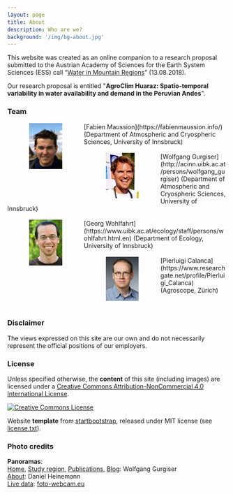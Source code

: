 ```yaml
---
layout: page
title: About
description: Who are we?
background: '/img/bg-about.jpg'
---
```


This website was created as an online companion to a research proposal submitted
to the Austrian Academy of Sciences for the Earth System Sciences (ESS)
call “[Water in Mountain Regions](https://www.oeaw.ac.at/ess/)” (13.08.2018).

Our research proposal is entitled "**AgroClim Huaraz:
Spatio-temporal variability in water availability and demand in the Peruvian Andes**".

### Team

<img src='/img/portraits/mafa_klein.jpg' width='15%' align='left' hspace='50'>
[Fabien Maussion](https://fabienmaussion.info/) (Department of Atmospheric and Cryospheric Sciences, University of Innsbruck)

<br>
<br>

<img src='/img/portraits/guwo_klein.jpg' width='15%' align='left' hspace='50'>
[Wolfgang Gurgiser](http://acinn.uibk.ac.at/persons/wolfgang_gurgiser) (Department of Atmospheric and Cryospheric Sciences, University of Innsbruck)

<br>
<br>

<img src='/img/portraits/woge_klein.jpg' width='15%' align='left' hspace='50'>
[Georg Wohlfahrt](https://www.uibk.ac.at/ecology/staff/persons/wohlfahrt.html.en) (Department of Ecology, University of Innsbruck)

<br>
<br>

<img src='/img/portraits/capi_klein.jpg' width='15%' align='left' hspace='50'>
[Pierluigi Calanca](https://www.researchgate.net/profile/Pierluigi_Calanca) (Agroscope, Zürich)

<br>
<br>
<br>


### Disclaimer

The views expressed on this site are our own and do not necessarily represent
the official positions of our employers.

### License

Unless specified otherwise, the **content** of this site (including images) are licensed
under a
[Creative Commons Attribution-NonCommercial 4.0 International License](http://creativecommons.org/licenses/by-nc/4.0/).

<a rel="license" href="http://creativecommons.org/licenses/by-nc/4.0/"><img alt="Creative Commons License" style="border-width:0" src="https://i.creativecommons.org/l/by-nc/4.0/88x31.png" /></a><br />

Website **template** from [startbootstrap](http://blackrockdigital.github.io/startbootstrap-clean-blog-jekyll/),
released under MIT license (see [license.txt](https://github.com/agroclim-huaraz/agroclim-huaraz.github.io/blob/master/LICENSE.txt)).

### Photo credits

**Panoramas**: <br>
[Home](http://localhost:4000/img/bg-home.jpg),
[Study region](http://localhost:4000/img/bg-region.jpg),
[Publications](http://localhost:4000/img/bg-publi.jpg),
[Blog](http://localhost:4000/img/bg-blog.jpg): Wolfgang Gurgiser <br>
[About](http://localhost:4000/img/bg-about.jpg): Daniel Heinemann  <br>
[Live data](http://localhost:4000/img/bg-live.jpg): [foto-webcam.eu](https://www.foto-webcam.eu/webcam/huaraz/)  <br>
